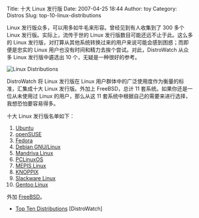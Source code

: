 Title: 十大 Linux 发行版
Date: 2007-04-25 18:44
Author: toy
Category: Distros
Slug: top-10-linux-distributions

Linux 发行版众多，可以用多如牛毛来形容。曾经见到有人收集到了 300 多个
Linux 发行版。实际上，流传于世的 Linux
发行版数目可能还远不止于此。这么多的 Linux
发行版，对打算从其他系统转换过来的用户来说可能会感到困惑；而即便是忠实的
Linux 用户也没有时间和精力去挨个尝试。对此，DistroWatch 从众多 Linux
发行版中遴选出 10 个，无疑是一种很好的参考。

![Linux Distributions](http://i.linuxtoy.org/i/2007/04/linux-distro.png)

DistroWatch 将 Linux 发行版在 Linux
用户群体中的广泛使用度作为衡量的标准，汇集成十大 Linux 发行版。外加上
FreeBSD，总计 11 套系统。如果你还是一位从未使用过 Linux 的用户，那么从这
11 套系统中根据自己的需要来进行选择，我想恐怕要容易得多。

十大 Linux 发行版名单如下：

1.  [Ubuntu](http://www.ubuntu.com/)
2.  [openSUSE](http://www.opensuse.org/)
3.  [Fedora](http://fedoraproject.org/)
4.  [Debian GNU/Linux](http://www.debian.org/)
5.  [Mandriva Linux](http://www.mandriva.com/)
6.  [PCLinuxOS](http://www.pclinuxos.com/)
7.  [MEPIS Linux](http://www.mepis.org/)
8.  [KNOPPIX](http://www.knoppix.com/)
9.  [Slackware Linux](http://www.slackware.com/)
10. [Gentoo Linux](http://www.gentoo.org/)

外加 [FreeBSD](http://www.freebsd.org/)。

- [Top Ten
Distributions](http://distrowatch.com/dwres.php?resource=major)
[DistroWatch]
